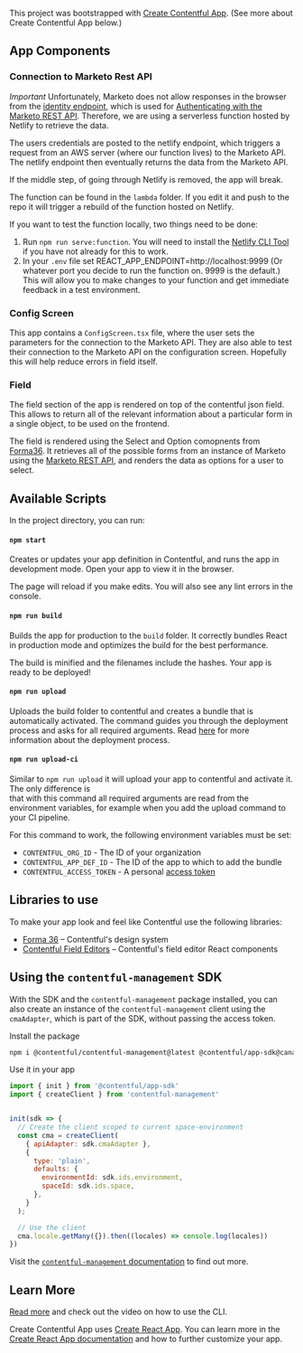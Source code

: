 This project was bootstrapped with [Create Contentful App](https://github.com/contentful/create-contentful-app). (See more about Create Contentful App below.)

## App Components

### Connection to Marketo Rest API
*Important*
Unfortunately, Marketo does not allow responses in the browser from the [identity endpoint](https://developers.marketo.com/rest-api/endpoint-reference/authentication-endpoint-reference/), which is used for [Authenticating with the Marketo REST API](https://developers.marketo.com/rest-api/authentication/). Therefore, we are using a serverless function hosted by Netlify to retrieve the data.

The users credentials are posted to the netlify endpoint, which triggers a request from an AWS server (where our function lives) to the Marketo API. The netlify endpoint then eventually returns the data from the Marketo API.

If the middle step, of going through Netlify is removed, the app will break.

The function can be found in the `lambda` folder. If you edit it and push to the repo it will trigger a rebuild of the function hosted on Netlify.

If you want to test the function locally, two things need to be done:
  1. Run `npm run serve:function`. You will need to install the [Netlify CLI Tool](https://cli.netlify.com/) if you have not already for this to work.
  2. In your `.env` file set REACT_APP_ENDPOINT=http://localhost:9999 (Or whatever port you decide to run the function on. 9999 is the default.) This will allow you to make changes to your function and get immediate feedback in a test environment.

### Config Screen

This app contains a `ConfigScreen.tsx` file, where the user sets the parameters for the connection to the Marketo API. They are also able to test their connection to the Marketo API on the configuration screen. Hopefully this will help reduce errors in field itself.

### Field

The field section of the app is rendered on top of the contentful json field. This allows to return all of the relevant information about a particular form in a single object, to be used on the frontend.

The field is rendered using the Select and Option comopnents from [Forma36](https://f36-storybook.contentful.com/?path=/story/documentation-general--page). It retrieves all of the possible forms from an instance of Marketo using the [Marketo REST API](https://developers.marketo.com/rest-api/endpoint-reference/), and renders the data as options for a user to select.

## Available Scripts

In the project directory, you can run:

#### `npm start`

Creates or updates your app definition in Contentful, and runs the app in development mode.
Open your app to view it in the browser.

The page will reload if you make edits.
You will also see any lint errors in the console.

#### `npm run build`

Builds the app for production to the `build` folder.
It correctly bundles React in production mode and optimizes the build for the best performance.

The build is minified and the filenames include the hashes.
Your app is ready to be deployed!

#### `npm run upload`

Uploads the build folder to contentful and creates a bundle that is automatically activated.
The command guides you through the deployment process and asks for all required arguments.
Read [here](https://www.contentful.com/developers/docs/extensibility/app-framework/create-contentful-app/#deploy-with-contentful) for more information about the deployment process.

#### `npm run upload-ci`

Similar to `npm run upload` it will upload your app to contentful and activate it. The only difference is   
that with this command all required arguments are read from the environment variables, for example when you add
the upload command to your CI pipeline.

For this command to work, the following environment variables must be set: 

- `CONTENTFUL_ORG_ID` - The ID of your organization
- `CONTENTFUL_APP_DEF_ID` - The ID of the app to which to add the bundle
- `CONTENTFUL_ACCESS_TOKEN` - A personal [access token](https://www.contentful.com/developers/docs/references/content-management-api/#/reference/personal-access-tokens)

## Libraries to use

To make your app look and feel like Contentful use the following libraries:

- [Forma 36](https://f36.contentful.com/) – Contentful's design system
- [Contentful Field Editors](https://www.contentful.com/developers/docs/extensibility/field-editors/) – Contentful's field editor React components

## Using the `contentful-management` SDK

With the SDK and the `contentful-management` package installed, you can also 
create an instance of the `contentful-management` client using the `cmaAdapter`, 
which is part of the SDK, without passing the access token.

Install the package

```bash
npm i @contentful/contentful-management@latest @contentful/app-sdk@canary
```

Use it in your app

```js
import { init } from '@contentful/app-sdk'
import { createClient } from 'contentful-management'


init(sdk => {
  // Create the client scoped to current space-environment
  const cma = createClient(
    { apiAdapter: sdk.cmaAdapter },
    {
      type: 'plain',
      defaults: {
        environmentId: sdk.ids.environment,
        spaceId: sdk.ids.space,
      },
    }
  );

  // Use the client
  cma.locale.getMany({}).then((locales) => console.log(locales))
})

```

Visit the [`contentful-management` documentation](https://www.contentful.com/developers/docs/extensibility/app-framework/sdk/#using-the-contentful-management-library)
to find out more.

## Learn More

[Read more](https://www.contentful.com/developers/docs/extensibility/app-framework/create-contentful-app/) and check out the video on how to use the CLI.

Create Contentful App uses [Create React App](https://create-react-app.dev/). You can learn more in the [Create React App documentation](https://facebook.github.io/create-react-app/docs/getting-started) and how to further customize your app.
